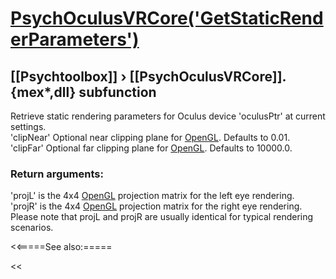 # [PsychOculusVRCore('GetStaticRenderParameters')](PsychOculusVRCore-GetStaticRenderParameters) 
## [[Psychtoolbox]] &#8250; [[PsychOculusVRCore]].{mex*,dll} subfunction


Retrieve static rendering parameters for Oculus device 'oculusPtr' at current  
settings.  
'clipNear' Optional near clipping plane for [OpenGL](OpenGL). Defaults to 0.01.  
'clipFar' Optional far clipping plane for [OpenGL](OpenGL). Defaults to 10000.0.  
  
### Return arguments:  
  
'projL' is the 4x4 [OpenGL](OpenGL) projection matrix for the left eye rendering.  
'projR' is the 4x4 [OpenGL](OpenGL) projection matrix for the right eye rendering.  
Please note that projL and projR are usually identical for typical rendering  
scenarios.  
  


<<=====See also:=====

<<